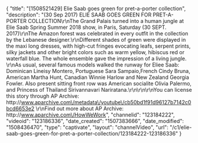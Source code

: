 {
    "title": "[1508521429] Elie Saab goes green for pret-a-porter collection",
    "description": "(30 Sep 2017) ELIE SAAB GOES GREEN FOR PRET-A-PORTER COLLECTION\r\nThe Grand Palais turned into a human jungle at Elie Saab Spring Summer 2018 show, in Paris, Saturday (30 SEPT. 2017)\r\nThe Amazon forest was celebrated in every outfit in the collection by the Lebanese designer.\r\nDifferent shades of green were displayed in the maxi long dresses, with high-cut fringes evocating leafs, serpent prints, silky jackets and other bright colors such as warm yellow, hibiscus red or waterfall blue. The whole ensemble gave the impression of a living jungle. \r\nAs usual, several famous models walked the runway for Eliee Saab: Dominican Lineisy Montero, Portuguese Sara Sampaio,French Cindy Bruna, American Martha Hunt, Canadian Winnie Harlow and New Zealand Georgia Fowler. Also present sitting front row was American socialite Olivia Palermo, and Princess of Thailand Sirivannavari Nariratana.\r\n\r\n\r\nYou can license this story through AP Archive: http:\/\/www.aparchive.com\/metadata\/youtube\/cb50bd1f91d96127b7142c0bcd6653e2 \r\nFind out more about AP Archive: http:\/\/www.aparchive.com\/HowWeWork",
    "channelid": "123184222",
    "videoid": "123186336",
    "date_created": "1507383666",
    "date_modified": "1508436470",
    "type": "captivate",
    "layout": "channelVideo",
    "url": "\/c1\/elie-saab-goes-green-for-pret-a-porter-collection\/123184222-123186336"
}